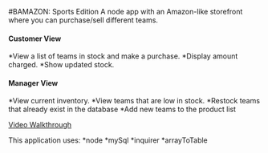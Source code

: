 #BAMAZON: Sports Edition
A node app with an Amazon-like storefront where you can purchase/sell different teams.



#### Customer View
  *View a list of teams in stock and make a purchase.
  *Display amount charged.
  *Show updated stock.
  

#### Manager View
  *View current inventory.
  *View teams that are low in stock.
  *Restock teams that already exist in the database
  *Add new teams to the product list



[Video Walkthrough](https://drive.google.com/open?id=1CjBKKV5m4NKx-pRxSeS4F00swxkIHFgM)

This application uses:
 *node
 *mySql
 *inquirer
 *arrayToTable
